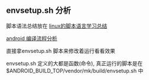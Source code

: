 
## envsetup.sh 分析

脚本语法总结放在 [linux的脚本语言学习总结](../../linux/linus_shell_script.md)

[android 编译流程分析](http://www.cloudchou.com/android/post-134.html) 

直接拿envsetup.sh 脚本来修改着运行看看效果

envsetup.sh 定义的大都是函数(命令), 真正运行的脚本是在
$ANDROID_BUILD_TOP/vendor/mk/build/envsetup.sh 中
